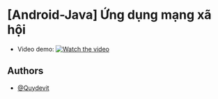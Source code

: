 
# [Android-Java] Ứng dụng mạng xã hội
- Video demo:
 [![Watch the video](https://i.ytimg.com/an_webp/JAvrUGxwpDI/mqdefault_6s.webp?du=3000&sqp=CIrclqwG&rs=AOn4CLAQXrwFsf2CczTNV_KPW3_s0yDe6Q)](https://www.youtube.com/watch?v=JAvrUGxwpDI)

## Authors

- [@Quydevit](https://github.com/QuyDevit/)
